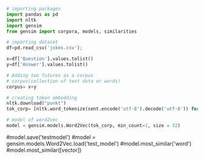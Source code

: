 ```python
# importing packages
import pandas as pd
import nltk
import gensim
from gensim import corpora, models, similarities
```

```python
# importing dataset
df=pd.read_csv('jokes.csv');
```

```python
x=df['Question'].values.tolist()
y=df['Answer'].values.tolist()
```

```python
# Adding two futures as a corpus
# corpus(collection of text data or words)
corpus= x+y
```

```python
# creating token embedding
nltk.download("punkt")
tok_corp= [nltk.word_tokenize(sent.encode('utf-8').decode('utf-8')) for sent in corpus]
```

```python
# model of word2vec           
model = gensim.models.Word2Vec(tok_corp, min_count=1, size = 32)
```

#model.save('testmodel')
#model = gensim.models.Word2Vec.load('test_model')
#model.most_similar('word')
#model.most_similar([vector])
